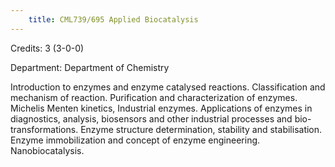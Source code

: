 ```yaml
---
    title: CML739/695 Applied Biocatalysis
---
```

Credits: 3 (3-0-0)

Department: Department of Chemistry

Introduction to enzymes and enzyme catalysed reactions. Classification and mechanism of reaction. Purification and characterization of enzymes. Michelis Menten kinetics, Industrial enzymes. Applications of enzymes in diagnostics, analysis, biosensors and other industrial processes and bio-transformations. Enzyme structure determination, stability and stabilisation. Enzyme immobilization and concept of enzyme engineering. Nanobiocatalysis.